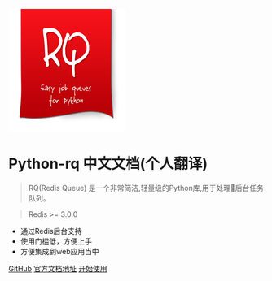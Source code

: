 ![logo](rq_log.png)<!-- .element height="10px" width="10px" -->

# Python-rq 中文文档(个人翻译)

> RQ(Redis Queue) 是一个非常简洁,轻量级的Python库,用于处理后台任务队列。

> Redis >= 3.0.0

*   通过Redis后台支持
*   使用门槛低，方便上手
*   方便集成到web应用当中


[GitHub](https://github.com/rq/rq)
[官方文档地址](https://python-rq.org/)
[开始使用](?id=python-rq-中文文档个人翻译)

